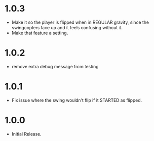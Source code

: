 # 1.0.3
* Make it so the player is flipped when in REGULAR gravity, since the swingcopters face up and it feels confusing without it.
* Make that feature a setting.

# 1.0.2
* remove extra debug message from testing

# 1.0.1
* Fix issue where the swing wouldn't flip if it STARTED as flipped.

# 1.0.0
* Initial Release.

